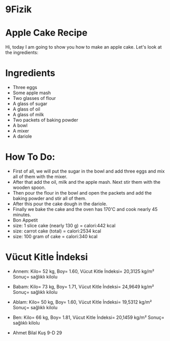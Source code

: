 # 9Fizik

# Apple Cake Recipe
Hi, today I am going to show you how to make an apple cake. 
Let's look at the ingredients:
# Ingredients
* Three eggs
* Some apple mash
* Two glasses of flour
* A glass of sugar
* A glass of oil
* A glass of milk
* Two packets of baking powder
* A bowl 
* A mixer
* A dariole

# How To Do:
* First of all, we will put the sugar in the bowl and add three eggs and mix all of them with the mixer.
* After that add the oil, milk and the apple mash. Next stir them with the wooden spoon.
* Then pour the flour in the bowl and open the packets and add the baking powder and stir all of them.
* After this pour the cake dough in the dariole.
* Finally we bake the cake and the oven has 170'C and cook nearly 45 minutes.
* Bon Appetit
* size: 1 slice cake (nearly 130 g) = calori:442 kcal
* size: carrot cake (total) = calori:2534 kcal
* size: 100 gram of cake = calori:340 kcal

# Vücut Kitle İndeksi
* Annem: Kilo= 52 kg, Boy= 1.60, Vücut Kitle İndeksi= 20,3125 kg/m² Sonuç= sağlıklı kilolu
* Babam: Kilo= 73 kg, Boy= 1.71, Vücut Kitle İndeksi= 24,9649 kg/m² Sonuç= sağlıklı kilolu
* Ablam: Kilo= 50 kg, Boy= 1.60, Vücut Kitle İndeksi= 19,5312 kg/m² Sonuç= sağlıklı kilolu
* Ben: Kilo= 66 kg, Boy= 1.81, Vücut Kitle İndeksi= 20,1459 kg/m² Sonuç= sağlıklı kilolu

* Ahmet Bilal Kuş 9-D 29
